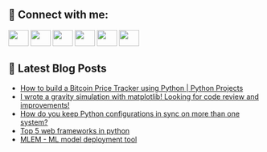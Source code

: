 ## 🔎 Connect with me:
[<img height="32" width="40" src="https://cdn.jsdelivr.net/npm/simple-icons@v5/icons/telegram.svg" />](https://t.me/bullbesh)
[<img height="32" width="40" src="https://cdn.jsdelivr.net/npm/simple-icons@v5/icons/vk.svg" />](https://vk.com/bullbesh)
[<img height="32" width="40" src="https://cdn.jsdelivr.net/npm/simple-icons@v5/icons/twitter.svg" />](https://twitter.com/bullbesh1)
[<img height="32" width="40" src="https://cdn.jsdelivr.net/npm/simple-icons@v5/icons/instagram.svg" />](https://www.instagram.com/bullbesh)
[<img height="32" width="40" src="https://cdn.jsdelivr.net/npm/simple-icons@v5/icons/reddit.svg" />](https://www.reddit.com/user/bullbesh)
[<img height="32" width="40" src="https://cdn.jsdelivr.net/npm/simple-icons@v5/icons/youtube.svg" />](https://www.youtube.com/channel/UCtfjRs6uzgq5mfm8S06WTcg)

## 📕 Latest Blog Posts
<!-- BLOG-POST-LIST:START -->
- [How to build a Bitcoin Price Tracker using Python | Python Projects](https://www.reddit.com/r/Python/comments/v2ts7f/how_to_build_a_bitcoin_price_tracker_using_python/)
- [I wrote a gravity simulation with matplotlib! Looking for code review and improvements!](https://www.reddit.com/r/Python/comments/v2rydr/i_wrote_a_gravity_simulation_with_matplotlib/)
- [How do you keep Python configurations in sync on more than one system?](https://www.reddit.com/r/Python/comments/v2q1wp/how_do_you_keep_python_configurations_in_sync_on/)
- [Top 5 web frameworks in python](https://www.reddit.com/r/Python/comments/v2psjn/top_5_web_frameworks_in_python/)
- [MLEM - ML model deployment tool](https://www.reddit.com/r/Python/comments/v2p9oi/mlem_ml_model_deployment_tool/)
<!-- BLOG-POST-LIST:END -->
